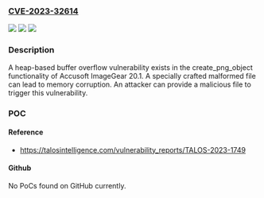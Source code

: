 ### [CVE-2023-32614](https://cve.mitre.org/cgi-bin/cvename.cgi?name=CVE-2023-32614)
![](https://img.shields.io/static/v1?label=Product&message=ImageGear&color=blue)
![](https://img.shields.io/static/v1?label=Version&message=20.1%20&color=brightgreen)
![](https://img.shields.io/static/v1?label=Vulnerability&message=CWE-124%3A%20Buffer%20Underwrite%20('Buffer%20Underflow')&color=brightgreen)

### Description

A heap-based buffer overflow vulnerability exists in the create_png_object functionality of Accusoft ImageGear 20.1. A specially crafted malformed file can lead to memory corruption. An attacker can provide a malicious file to trigger this vulnerability.

### POC

#### Reference
- https://talosintelligence.com/vulnerability_reports/TALOS-2023-1749

#### Github
No PoCs found on GitHub currently.

